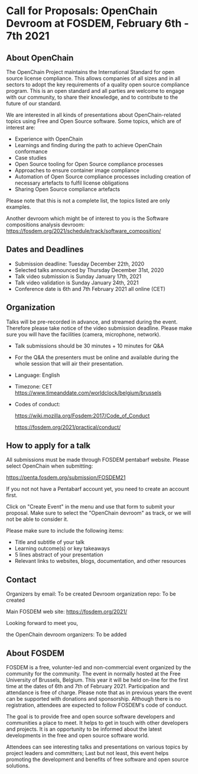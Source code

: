 # Call for Proposals: OpenChain Devroom at FOSDEM, February 6th - 7th 2021

## About OpenChain
The OpenChain Project maintains the International Standard for open source license compliance. This allows companies of all sizes and in all sectors to adopt the key requirements of a quality open source compliance program. This is an open standard and all parties are welcome to engage with our community, to share their knowledge, and to contribute to the future of our standard.

We are interested in all kinds of presentations about OpenChain-related topics using Free and Open Source software. 
Some topics, which are of interest are:

* Experience with OpenChain
* Learnings and finding during the path to achieve OpenChain conformance
* Case studies
* Open Source tooling for Open Source compliance processes
* Approaches to ensure container image compliance
* Automation of Open Source compliance processes including creation of necessary artefacts to fulfil license obligations
* Sharing Open Source compliance artefacts

Please note that this is not a complete list, the topics listed are only examples.

Another devroom which might be of interest to you is the Software compositions analysis devroom: https://fosdem.org/2021/schedule/track/software_composition/


## Dates and Deadlines

* Submission deadline: Tuesday December 22th, 2020 
* Selected talks announced by Thursday December 31st, 2020
* Talk video submission is Sunday January 17th, 2021
* Talk video validation is Sunday January 24th, 2021
* Conference date is 6th and 7th February 2021 all online (CET)

## Organization

Talks will be pre-recorded in advance, and streamed during the event. Therefore please take notice of the video submission deadline. Please make sure you will have the facilities (camera, microphone, network).

* Talk submissions should be 30 minutes + 10 minutes for Q&A
* For the Q&A the presenters must be online and available during the whole session that will air their presentation.
* Language: English
* Timezone: CET https://www.timeanddate.com/worldclock/belgium/brussels
* Codes of conduct:
   
   https://wiki.mozilla.org/Fosdem:2017/Code_of_Conduct
   
   https://fosdem.org/2021/practical/conduct/


## How to apply for a talk

All submissions must be made through FOSDEM pentabarf website. Please select OpenChain when submitting:

https://penta.fosdem.org/submission/FOSDEM21

If you not not have a Pentabarf account yet, you need to create an account first.

Click on "Create Event" in the menu and use that form to submit your proposal. Make sure to select the "OpenChain devroom" as track, or we will not be able to consider it.

Please make sure to include the following items:

* Title and subtitle of your talk
* Learning outcome(s) or key takeaways
* 5 lines abstract of your presentation
* Relevant links to websites, blogs, documentation, and other resources


## Contact

Organizers by email: To be created
Devroom organization repo: To be created

Main FOSDEM web site: https://fosdem.org/2021/



Looking forward to meet you,

the OpenChain devroom organizers: 
To be added



## About FOSDEM

FOSDEM is a free, volunter-led and non-commercial event organized by the community for the community. The event in normally hosted at the Free University of Brussels, Belgium. This year it will be held on-line for the first time at the dates of 6th and 7th of February 2021. Participation and attendance is free of charge. Please note that as in previous years the event can be supported with donations and sponsorship. Although there is no registration, attendees are expected to follow FOSDEM's code of conduct.

The goal is to provide free and open source software developers and communities a place to meet. It helps to get in touch with other developers and projects. It is an opportunity to be informed about the latest developments in the free and open source software world.

Attendees can see interesting talks and presentations on various topics by project leaders and committers; Last but not least, this event helps promoting the development and benefits of free software and open source solutions.
